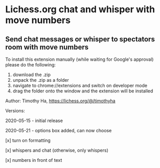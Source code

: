 # Lichess.org chat and whisper with move numbers
## Send chat messages or whisper to spectators room with move numbers

To install this extension manually (while waiting for Google's approval) please do the following:

1) download the .zip
2) unpack the .zip as a folder
3) navigate to chrome://extensions and switch on developer mode
4) drag the folder onto the window and the extension will be installed

Author: Timothy Ha, https://lichess.org/@/timothyha

Versions:

2020-05-15 - initial release

2020-05-21 - options box added, can now choose

[x] turn on formatting

[x] whispers and chat (otherwise, only whispers)

[x] numbers in front of text


